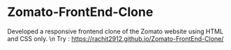 # Zomato-FrontEnd-Clone
Developed a responsive frontend clone of the Zomato website using HTML and CSS only. \n
Try : https://rachit2912.github.io/Zomato-FrontEnd-Clone/
